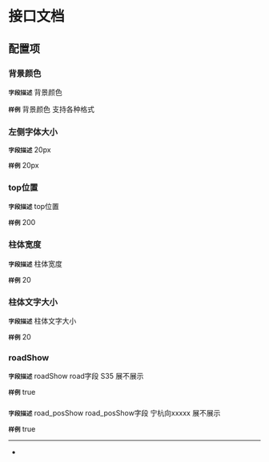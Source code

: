 <!-- 以下为接口文档样例，请根据实际组件配置项及逻辑控制输出接口文档，文档提供两份，md源文件与html，html对外供配置查阅使用 -->
# 接口文档
<!-- 给配置人员使用的配置项字段介绍及样例，没有请删除此项 -->
## 配置项
### 背景颜色
**`字段描述`**
背景颜色

**`样例`**
背景颜色  支持各种格式

### 左侧字体大小
**`字段描述`**
20px

**`样例`**
20px

### top位置

**`字段描述`**
top位置

**`样例`**
200

### 柱体宽度

**`字段描述`**
柱体宽度

**`样例`**
20

### 柱体文字大小

**`字段描述`**
柱体文字大小

**`样例`**
20

### roadShow

**`字段描述`**
roadShow    road字段 S35 展不展示

**`样例`**
true

### 

**`字段描述`**
road_posShow road_posShow字段 宁杭向xxxxx 展不展示

**`样例`**
true

---
+ 
